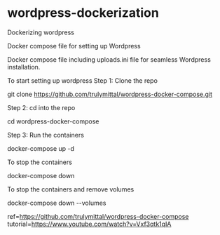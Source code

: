 # wordpress-dockerization
Dockerizing wordpress 

Docker compose file for setting up Wordpress

Docker compose file including uploads.ini file for seamless Wordpress installation.

To start setting up wordpress
Step 1: Clone the repo

git clone https://github.com/trulymittal/wordpress-docker-compose.git

Step 2: cd into the repo

cd wordpress-docker-compose

Step 3: Run the containers

docker-compose up -d


To stop the containers

docker-compose down


To stop the containers and remove volumes

docker-compose down --volumes

ref=https://github.com/trulymittal/wordpress-docker-compose
tutorial=https://www.youtube.com/watch?v=Vxf3qtk1qIA

